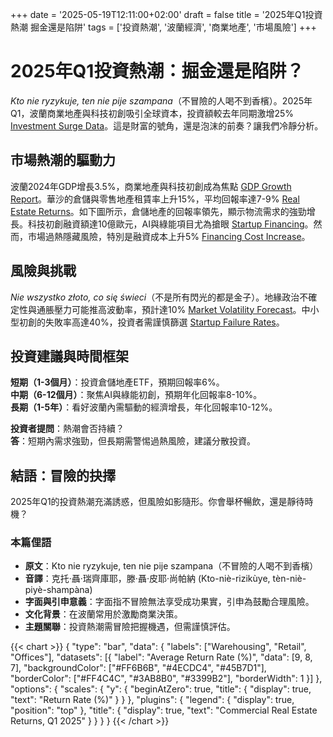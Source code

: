 +++
date = '2025-05-19T12:11:00+02:00'
draft = false
title = '2025年Q1投資熱潮 掘金還是陷阱'
tags = ['投資熱潮', '波蘭經濟', '商業地產', '市場風險']
+++

# 2025年Q1投資熱潮：掘金還是陷阱？

*Kto nie ryzykuje, ten nie pije szampana*（不冒險的人喝不到香檳）。2025年Q1，波蘭商業地產與科技初創吸引全球資本，投資額較去年同期激增25% [Investment Surge Data](https://www.parkiet.com/gospodarka/art42303824-polska-inwestycje-q1-2025-wzrost-o-25-proc)。這是財富的號角，還是泡沫的前奏？讓我們冷靜分析。

## 市場熱潮的驅動力

波蘭2024年GDP增長3.5%，商業地產與科技初創成為焦點 [GDP Growth Report](https://forsal.pl/gospodarka/artykuly/9797374,wzrost-pkb-polski-2024-3-5-proc.html)。華沙的倉儲與零售地產租賃率上升15%，平均回報率達7-9% [Real Estate Returns](https://www.rp.pl/nieruchomosci/art42309505-warszawa-rynek-nieruchomosci-wzrost-wynajmu-2025)。如下圖所示，倉儲地產的回報率領先，顯示物流需求的強勁增長。科技初創融資額達10億歐元，AI與綠能項目尤為搶眼 [Startup Financing](https://bithub.pl/startupy/polska-technologia-10-mld-eur-w-2024/)。然而，市場過熱隱藏風險，特別是融資成本上升5% [Financing Cost Increase](https://www.gazetaprawna.pl/biznes/artykuly/9800427,koszty-finansowania-w-polsce-wzrost-2025.html)。

## 風險與挑戰

*Nie wszystko złoto, co się świeci*（不是所有閃光的都是金子）。地緣政治不確定性與通脹壓力可能推高波動率，預計達10% [Market Volatility Forecast](https://www.parkiet.com/rynki/art42303825-niepewnosc-geopolityczna-wzrost-volatilnosci-2025)。中小型初創的失敗率高達40%，投資者需謹慎篩選 [Startup Failure Rates](https://forsal.pl/biznes/artykuly/9797375,40-proc-startupow-upada-w-polsce-2025.html)。

## 投資建議與時間框架

**短期（1-3個月）**：投資倉儲地產ETF，預期回報率6%。  
**中期（6-12個月）**：聚焦AI與綠能初創，預期年化回報率8-10%。  
**長期（1-5年）**：看好波蘭內需驅動的經濟增長，年化回報率10-12%。

**投資者提問**：熱潮會否持續？  
**答**：短期內需求強勁，但長期需警惕過熱風險，建議分散投資。

## 結語：冒險的抉擇

2025年Q1的投資熱潮充滿誘惑，但風險如影隨形。你會舉杯暢飲，還是靜待時機？

### 本篇俚語
- **原文**：Kto nie ryzykuje, ten nie pije szampana（不冒險的人喝不到香檳）  
- **音譯**：克托·聶·瑞齊庫耶，滕·聶·皮耶·尚帕納 (Kto-niè-rizikùye, tèn-niè-piyè-shampàna)  
- **字面與引申意義**：字面指不冒險無法享受成功果實，引申為鼓勵合理風險。  
- **文化背景**：在波蘭常用於激勵商業決策。  
- **主題關聯**：投資熱潮需冒險把握機遇，但需謹慎評估。

{{< chart >}}
{
  "type": "bar",
  "data": {
    "labels": ["Warehousing", "Retail", "Offices"],
    "datasets": [{
      "label": "Average Return Rate (%)",
      "data": [9, 8, 7],
      "backgroundColor": ["#FF6B6B", "#4ECDC4", "#45B7D1"],
      "borderColor": ["#FF4C4C", "#3AB8B0", "#3399B2"],
      "borderWidth": 1
    }]
  },
  "options": {
    "scales": {
      "y": {
        "beginAtZero": true,
        "title": {
          "display": true,
          "text": "Return Rate (%)"
        }
      }
    },
    "plugins": {
      "legend": {
        "display": true,
        "position": "top"
      },
      "title": {
        "display": true,
        "text": "Commercial Real Estate Returns, Q1 2025"
      }
    }
  }
}
{{< /chart >}}